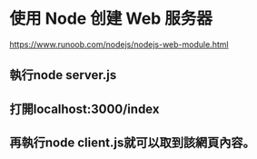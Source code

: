 # 使用 Node 创建 Web 服务器
https://www.runoob.com/nodejs/nodejs-web-module.html

## 執行node server.js

## 打開localhost:3000/index

## 再執行node client.js就可以取到該網頁內容。
